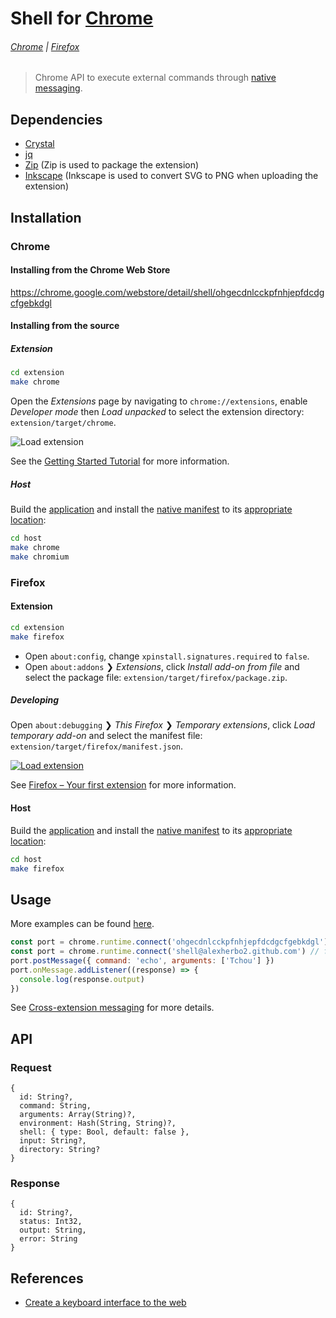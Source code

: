 # Shell for [Chrome]

###### [Chrome](#chrome) | [Firefox](#firefox)

> Chrome API to execute external commands through [native messaging].

## Dependencies

- [Crystal]
- [jq]
- [Zip] (Zip is used to package the extension)
- [Inkscape] (Inkscape is used to convert SVG to PNG when uploading the extension)

## Installation

### Chrome

#### Installing from the Chrome Web Store

https://chrome.google.com/webstore/detail/shell/ohgecdnlcckpfnhjepfdcdgcfgebkdgl

#### Installing from the source

##### Extension

``` sh
cd extension
make chrome
```

Open the _Extensions_ page by navigating to `chrome://extensions`, enable _Developer mode_ then _Load unpacked_ to select the extension directory: `extension/target/chrome`.

![Load extension](https://developer.chrome.com/static/images/get_started/load_extension.png)

See the [Getting Started Tutorial] for more information.

##### Host

Build the [application](host) and install the [native manifest][Native messaging host] to its [appropriate location][Native messaging host location]:

``` sh
cd host
make chrome
make chromium
```

### Firefox

#### Extension

``` sh
cd extension
make firefox
```

- Open `about:config`, change `xpinstall.signatures.required` to `false`.
- Open `about:addons` ❯ _Extensions_, click _Install add-on from file_ and select the package file: `extension/target/firefox/package.zip`.

##### Developing

Open `about:debugging` ❯ _This Firefox_ ❯ _Temporary extensions_, click _Load temporary add-on_ and select the manifest file: `extension/target/firefox/manifest.json`.

[![Load extension](https://img.youtube.com/vi_webp/cer9EUKegG4/maxresdefault.webp)](https://youtu.be/cer9EUKegG4)

See [Firefox – Your first extension] for more information.

#### Host

Build the [application](host) and install the [native manifest][Firefox – Native manifests] to its [appropriate location][Firefox – Native manifest location]:

``` sh
cd host
make firefox
```

## Usage

More examples can be found [here][Create a keyboard interface to the web].

``` javascript
const port = chrome.runtime.connect('ohgecdnlcckpfnhjepfdcdgcfgebkdgl') // for a Chrome extension
const port = chrome.runtime.connect('shell@alexherbo2.github.com') // for a Firefox extension
port.postMessage({ command: 'echo', arguments: ['Tchou'] })
port.onMessage.addListener((response) => {
  console.log(response.output)
})
```

See [Cross-extension messaging] for more details.

## API

### Request

``` crystal
{
  id: String?,
  command: String,
  arguments: Array(String)?,
  environment: Hash(String, String)?,
  shell: { type: Bool, default: false },
  input: String?,
  directory: String?
}
```

### Response

``` crystal
{
  id: String?,
  status: Int32,
  output: String,
  error: String
}
```

## References

- [Create a keyboard interface to the web]

[Chrome]: https://google.com/chrome/
[Chrome Web Store]: https://chrome.google.com/webstore

[Firefox]: https://mozilla.org/firefox/
[Firefox Add-ons]: https://addons.mozilla.org

[Crystal]: https://crystal-lang.org
[jq]: https://stedolan.github.io/jq/
[Zip]: http://infozip.sourceforge.net/Zip.html
[Inkscape]: https://inkscape.org

[Getting Started Tutorial]: https://developer.chrome.com/extensions/getstarted
[Cross-extension messaging]: https://developer.chrome.com/extensions/messaging#external
[Native Messaging]: https://developer.chrome.com/extensions/nativeMessaging
[Native messaging host]: https://developer.chrome.com/extensions/nativeMessaging#native-messaging-host
[Native messaging host location]: https://developer.chrome.com/extensions/nativeMessaging#native-messaging-host-location

[Firefox – Your first extension]: https://developer.mozilla.org/en-US/docs/Mozilla/Add-ons/WebExtensions/Your_first_WebExtension
[Firefox – Native manifests]: https://developer.mozilla.org/en-US/docs/Mozilla/Add-ons/WebExtensions/Native_manifests
[Firefox – Native manifest location]: https://developer.mozilla.org/en-US/docs/Mozilla/Add-ons/WebExtensions/Native_manifests#Manifest_location

[Create a keyboard interface to the web]: https://alexherbo2.github.io/blog/chrome/create-a-keyboard-interface-to-the-web/
